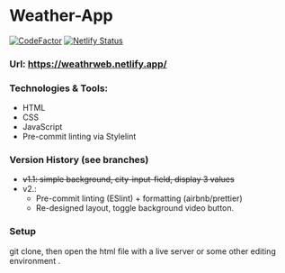 # Weather-App

[![CodeFactor](https://www.codefactor.io/repository/github/devarshi-ap/weather-webapp/badge)](https://www.codefactor.io/repository/github/devarshi-ap/weather-webapp)
[![Netlify Status](https://api.netlify.com/api/v1/badges/558d550a-ac93-47a7-a9de-00b3b86b097f/deploy-status)](https://app.netlify.com/sites/weathrweb/deploys)


### Url: https://weathrweb.netlify.app/

### Technologies & Tools:
- HTML
- CSS
- JavaScript
- Pre-commit linting via Stylelint

### Version History (see branches)
- <strike>v1.1: simple background, city-input-field, display 3 values</strike>
- v2.:
    * Pre-commit linting (ESlint) + formatting (airbnb/prettier)
    * Re-designed layout, toggle background video button.

### Setup
git clone, then open the html file with a live server or some other editing environment .
